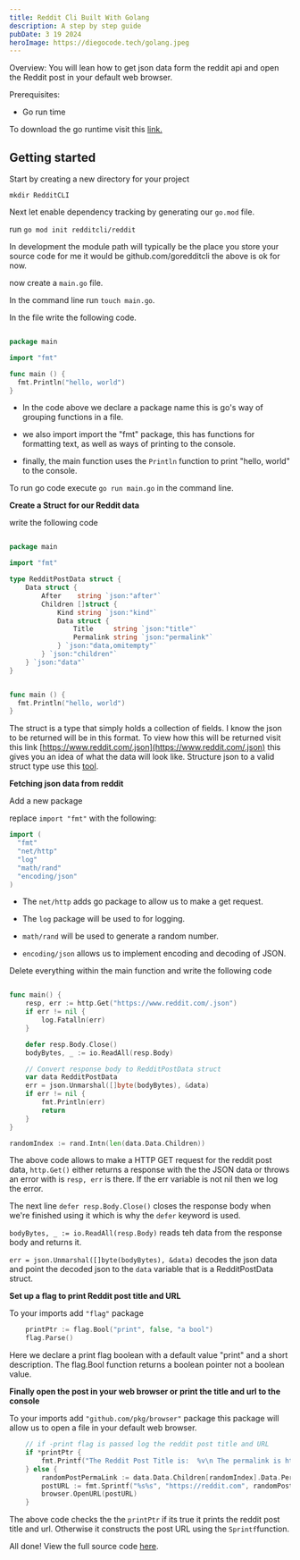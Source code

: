 ```yaml
---
title: Reddit Cli Built With Golang
description: A step by step guide
pubDate: 3 19 2024
heroImage: https://diegocode.tech/golang.jpeg
---
```

Overview: You will lean how to get json data form the reddit api and open the Reddit post in your default web browser.

Prerequisites:

*   Go run time
    

To download the go runtime visit this [link.](https://go.dev/doc/install)

## Getting started

Start by creating a new directory for your project

`mkdir RedditCLI`

Next let enable dependency tracking by generating our `go.mod` file.

run `go mod init redditcli/reddit`

In development the module path will typically be the place you store your source code for me it would be github.com/goredditcli the above is ok for now.

now create a `main.go` file.

In the command line run `touch main.go`.

In the file write the following code.

```go

package main

import "fmt"

func main () {
  fmt.Println("hello, world")
}
```

*   In the code above we declare a package name this is go's way of grouping functions in a file.
    
*   we also import import the "fmt" package, this has functions for formatting text, as well as ways of printing to the console.
    
*   finally, the main function uses the `Println` function to print "hello, world" to the console.
    

To run go code execute `go run main.go` in the command line.

**Create a Struct for our Reddit data**

write the following code

```go

package main

import "fmt"

type RedditPostData struct {
    Data struct {
        After    string `json:"after"`
        Children []struct {
            Kind string `json:"kind"`
            Data struct {
                Title     string `json:"title"`
                Permalink string `json:"permalink"`
            } `json:"data,omitempty"`
        } `json:"children"`
    } `json:"data"`
}


func main () {
  fmt.Println("hello, world")
}
```

The struct is a type that simply holds a collection of fields. I know the json to be returned will be in this format. To view how this will be returned visit this link [https://www.reddit.com/.json](https://www.reddit.com/.json) this gives you an idea of what the data will look like. Structure json to a valid struct type use this [tool](https://mholt.github.io/json-to-go/).

**Fetching json data from reddit**

Add a new package

replace `import "fmt"` with the following:

```go
import (
  "fmt"
  "net/http"
  "log"
  "math/rand"
  "encoding/json"
)
```

*   The `net/http` adds go package to allow us to make a get request.
    
*   The `log` package will be used to for logging.
    
*   `math/rand` will be used to generate a random number.
    
*   `encoding/json` allows us to implement encoding and decoding of JSON.
    

Delete everything within the main function and write the following code

```go

func main() {
    resp, err := http.Get("https://www.reddit.com/.json")
    if err != nil {
        log.Fatalln(err)
    }

    defer resp.Body.Close()
    bodyBytes, _ := io.ReadAll(resp.Body)

    // Convert response body to RedditPostData struct
    var data RedditPostData
    err = json.Unmarshal([]byte(bodyBytes), &data)
    if err != nil {
        fmt.Println(err)
        return
    }
}

randomIndex := rand.Intn(len(data.Data.Children))
```

The above code allows to make a HTTP GET request for the reddit post data, `http.Get()` either returns a response with the the JSON data or throws an error with is `resp, err` is there. If the err variable is not nil then we log the error.

The next line `defer resp.Body.Close()` closes the response body when we're finished using it which is why the `defer` keyword is used.

`bodyBytes, _ := io.ReadAll(resp.Body)` reads teh data from the response body and returns it.

`err = json.Unmarshal([]byte(bodyBytes), &data)` decodes the json data and point the decoded json to the `data` variable that is a RedditPostData struct.

**Set up a flag to print Reddit post title and URL**

To your imports add `"flag"` package

```go
    printPtr := flag.Bool("print", false, "a bool")
    flag.Parse()
```

Here we declare a print flag boolean with a default value "print" and a short description. The flag.Bool function returns a boolean pointer not a boolean value.

**Finally open the post in your web browser or print the title and url to the console**

To your imports add `"github.com/pkg/browser"` package this package will allow us to open a file in your default web browser.

```go
    // if -print flag is passed log the reddit post title and URL
    if *printPtr {
        fmt.Printf("The Reddit Post Title is:  %v\n The permalink is https://reddit.com%v\n", data.Data.Children[randomIndex].Data.Title, data.Data.Children[randomIndex].Data.Permalink)
    } else {
        randomPostPermaLink := data.Data.Children[randomIndex].Data.Permalink
        postURL := fmt.Sprintf("%s%s", "https://reddit.com", randomPostPermaLink)
        browser.OpenURL(postURL)
    }
```

The above code checks the the `printPtr` if its true it prints the reddit post title and url. Otherwise it constructs the post URL using the `Sprintf`function.


All done! View the full source code [here](https://github.com/DHHZ19/goRedditCLI/blob/main/main.go).